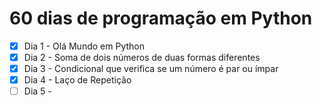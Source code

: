 # 60 dias de programação em Python

- [X] Dia 1 - Olá Mundo em Python
- [X] Dia 2 - Soma de dois números de duas formas diferentes
- [X] Dia 3 - Condicional que verifica se um número é par ou ímpar
- [X] Dia 4 - Laço de Repetição
- [ ] Dia 5 -  